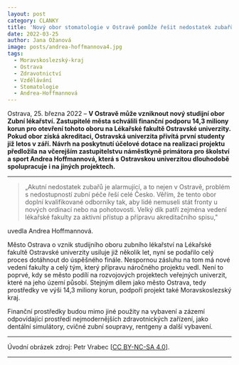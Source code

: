 ```yaml
---
layout: post
category: CLANKY
title: 'Nový obor stomatologie v Ostravě pomůže řešit nedostatek zubařů'			
date: 2022-03-25
author: Jana Ožanová
image: posts/andrea-hoffmannova4.jpg
tags:			
  - Moravskoslezský-kraj		
  - Ostrava
  - Zdravotnictví		
  - Vzdělávání			
  - Stomatologie		
  - Andrea-Hoffmannová
---
```


Ostrava, 25. března 2022 – **V Ostravě může vzniknout nový studijní obor Zubní lékařství. Zastupitelé města schválili finanční podporu 14,3 miliony korun pro otevření tohoto oboru na Lékařské fakultě Ostravské univerzity. Pokud obor získá akreditaci, Ostravská univerzita přivítá první studenty již letos v září. Návrh na poskytnutí účelové dotace na realizaci projektu předložila na včerejším zastupitelstvu náměstkyně primátora pro školství a sport Andrea Hoffmannová, která s Ostravskou univerzitou dlouhodobě spolupracuje i na jiných projektech.**

<hr />

>„Akutní nedostatek zubařů je alarmující, a to nejen v Ostravě, problém s nedostupností zubní péče řeší celé Česko. Věřím, že tento obor doplní kvalifikované odborníky tak, aby lidé nemuseli stát fronty u nových ordinací nebo na pohotovosti. Velký dík patří zejména vedení lékařské fakulty za aktivní přístup a přípravu akreditačního spisu,"

uvedla Andrea Hoffmannová.

Město Ostrava o vznik studijního oboru zubního lékařství na Lékařské fakultě Ostravské univerzity usiluje již několik let, nyní se podařilo celý proces dotáhnout do úspěšného finále. Nespornou zásluhu na tom má nové vedení fakulty a celý tým, který přípravu náročného projektu vedl. Není to poprvé, kdy se město podílí na rozvojových projektech veřejných univerzit, které na jeho území působí. Stejným dílem jako město Ostrava, tedy prostředky ve výši 14,3 miliony korun, podpoří projekt také Moravskoslezský kraj.

Finanční prostředky budou mimo jiné použity na vybavení a zázemí odpovídající prostředí nejmodernějších zdravotnických zařízení, jako dentální simulátory, cvičné zubní soupravy, rentgeny a další vybavení.

---

Úvodní obrázek zdroj: Petr Vrabec \[[CC BY-NC-SA 4.0](https://creativecommons.org/licenses/by-nc-sa/4.0/deed.cs)\].

- - -

